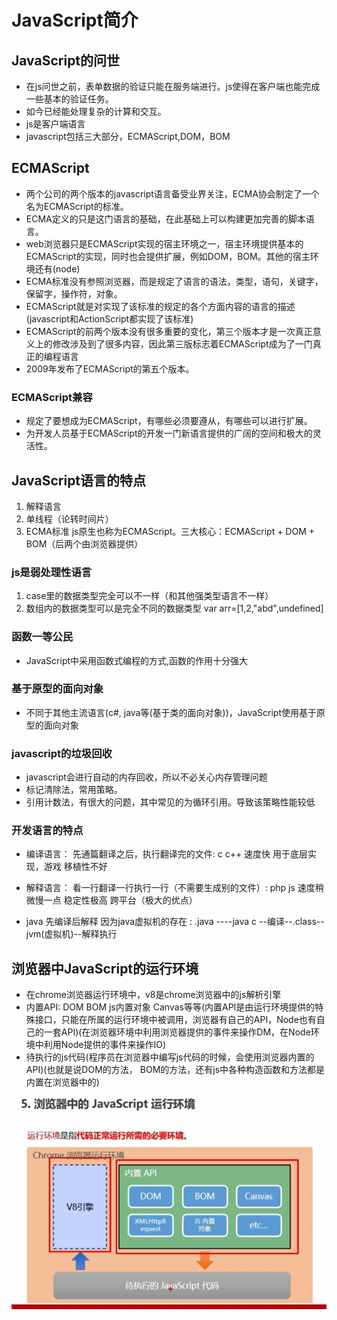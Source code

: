 <!--
 * @Author: xujie 1607526161@qq.com
 * @Date: 2022-04-22 13:10:58
 * @LastEditors: xujie 1607526161@qq.com
 * @FilePath: \HTML-CSS-Javascript-\JAVAScript+ES6\JavaScript\JavaScript的历史\JavaScript简介.md
 * @Description: JavaScript语言的特性
-->
# JavaScript简介

## JavaScript的问世

* 在js问世之前，表单数据的验证只能在服务端进行。js使得在客户端也能完成一些基本的验证任务。
* 如今已经能处理复杂的计算和交互。
* js是客户端语言
* javascript包括三大部分，ECMAScript,DOM，BOM

## ECMAScript

* 两个公司的两个版本的javascript语言备受业界关注，ECMA协会制定了一个名为ECMAScript的标准。
* ECMA定义的只是这门语言的基础，在此基础上可以构建更加完善的脚本语言。
* web浏览器只是ECMAScript实现的宿主环境之一，宿主环境提供基本的ECMAScript的实现，同时也会提供扩展，例如DOM，BOM。其他的宿主环境还有(node)
* ECMA标准没有参照浏览器，而是规定了语言的语法，类型，语句，关键字，保留字，操作符，对象。
* ECMAScript就是对实现了该标准的规定的各个方面内容的语言的描述(javascript和ActionScript都实现了该标准)
* ECMAScript的前两个版本没有很多重要的变化，第三个版本才是一次真正意义上的修改涉及到了很多内容，因此第三版标志着ECMAScript成为了一门真正的编程语言
* 2009年发布了ECMAScript的第五个版本。

### ECMAScript兼容

* 规定了要想成为ECMAScript，有哪些必须要遵从，有哪些可以进行扩展。
* 为开发人员基于ECMAScript的开发一门新语言提供的广阔的空间和极大的灵活性。

## JavaScript语言的特点

1. 解释语言
2. 单线程（论转时间片）
3. ECMA标准 js原生也称为ECMAScript。三大核心：ECMAScript + DOM + BOM（后两个由浏览器提供）

### js是弱处理性语言

1. case里的数据类型完全可以不一样（和其他强类型语言不一样）
2. 数组内的数据类型可以是完全不同的数据类型 var arr=[1,2,"abd",undefined]

### 函数一等公民

* JavaScript中采用函数式编程的方式,函数的作用十分强大

### 基于原型的面向对象

* 不同于其他主流语言(c#, java等(基于类的面向对象))，JavaScript使用基于原型的面向对象
  
### javascript的垃圾回收

* javascript会进行自动的内存回收，所以不必关心内存管理问题
* 标记清除法，常用策略。
* 引用计数法，有很大的问题，其中常见的为循环引用。导致该策略性能较低

### 开发语言的特点

* 编译语言： 先通篇翻译之后，执行翻译完的文件: c c++   速度快 用于底层实现，游戏     移植性不好

* 解释语言： 看一行翻译一行执行一行（不需要生成别的文件）: php js   速度稍微慢一点 稳定性极高    跨平台（极大的优点）

* java 先编译后解释 因为java虚拟机的存在 : .java ----java c --编译--.class--jvm(虚拟机)--解释执行

## 浏览器中JavaScript的运行环境

* 在chrome浏览器运行环境中，v8是chrome浏览器中的js解析引擎
* 内置API: DOM BOM js内置对象 Canvas等等(内置API是由运行环境提供的特殊接口，只能在所属的运行环境中被调用，浏览器有自己的API，Node也有自己的一套API)(在浏览器环境中利用浏览器提供的事件来操作DM，在Node环境中利用Node提供的事件来操作IO)
* 待执行的js代码(程序员在浏览器中编写js代码的时候，会使用浏览器内置的API)(也就是说DOM的方法， BOM的方法，还有js中各种构造函数和方法都是内置在浏览器中的)

![js在浏览器中执行](../../JavaScript/img/yunxing.png )
